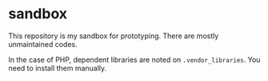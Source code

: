 sandbox
=======

This repository is my sandbox for prototyping. There are mostly unmaintained codes.


In the case of PHP, dependent libraries are noted on `.vendor_libraries`. You need to install them manually.
